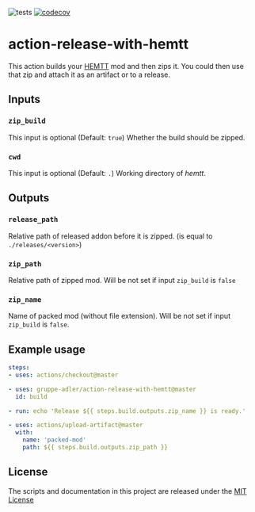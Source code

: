 ![tests](https://img.shields.io/github/workflow/status/gruppe-adler/action-release-with-hemtt/test?label=tests)
[![codecov](https://codecov.io/gh/gruppe-adler/action-release-with-hemtt/branch/master/graph/badge.svg)](https://codecov.io/gh/gruppe-adler/action-release-with-hemtt)

# action-release-with-hemtt

This action builds your [HEMTT](https://github.com/synixebrett/HEMTT) mod and then zips it. You could then use that zip and attach it as an artifact or to a release.

## Inputs

### `zip_build`
This input is optional (Default: `true`)
Whether the build should be zipped.

### `cwd`
This input is optional (Default: `.`)
Working directory of *hemtt*.

## Outputs

### `release_path`
Relative path of released addon before it is zipped. (is equal to `./releases/<version>`)

### `zip_path`
Relative path of zipped mod. Will be not set if input `zip_build` is `false`

### `zip_name`
Name of packed mod (without file extension). Will be not set if input `zip_build` is `false`.

## Example usage

```yaml
steps:
- uses: actions/checkout@master

- uses: gruppe-adler/action-release-with-hemtt@master
  id: build

- run: echo 'Release ${{ steps.build.outputs.zip_name }} is ready.'

- uses: actions/upload-artifact@master
  with:
    name: 'packed-mod'
    path: ${{ steps.build.outputs.zip_path }}
```

## License
The scripts and documentation in this project are released under the [MIT License](LICENSE)
